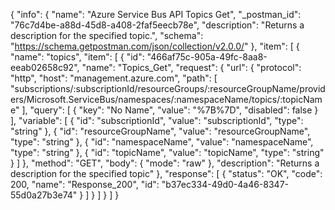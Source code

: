 {
  "info": {
    "name": "Azure Service Bus API Topics Get",
    "_postman_id": "76c7d4be-a88d-45d8-a408-2faf5eecb78e",
    "description": "Returns a description for the specified topic.",
    "schema": "https://schema.getpostman.com/json/collection/v2.0.0/"
  },
  "item": [
    {
      "name": "topics",
      "item": [
        {
          "id": "466af75c-905a-49fc-8aa8-eeab02658c92",
          "name": "Topics_Get",
          "request": {
            "url": {
              "protocol": "http",
              "host": "management.azure.com",
              "path": [
                "subscriptions/:subscriptionId/resourceGroups/:resourceGroupName/providers/Microsoft.ServiceBus/namespaces/:namespaceName/topics/:topicName"
              ],
              "query": [
                {
                  "key": "No Name",
                  "value": "%7B%7D",
                  "disabled": false
                }
              ],
              "variable": [
                {
                  "id": "subscriptionId",
                  "value": "subscriptionId",
                  "type": "string"
                },
                {
                  "id": "resourceGroupName",
                  "value": "resourceGroupName",
                  "type": "string"
                },
                {
                  "id": "namespaceName",
                  "value": "namespaceName",
                  "type": "string"
                },
                {
                  "id": "topicName",
                  "value": "topicName",
                  "type": "string"
                }
              ]
            },
            "method": "GET",
            "body": {
              "mode": "raw"
            },
            "description": "Returns a description for the specified topic"
          },
          "response": [
            {
              "status": "OK",
              "code": 200,
              "name": "Response_200",
              "id": "b37ec334-49d0-4a46-8347-55d0a27b3e74"
            }
          ]
        }
      ]
    }
  ]
}